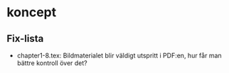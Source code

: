 # koncept

## Fix-lista

* chapter1-8.tex: Bildmaterialet blir väldigt utspritt i PDF:en, hur får man bättre kontroll över det?
